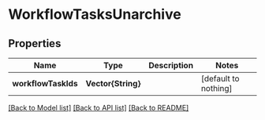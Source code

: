 # WorkflowTasksUnarchive


## Properties
Name | Type | Description | Notes
------------ | ------------- | ------------- | -------------
**workflowTaskIds** | **Vector{String}** |  | [default to nothing]


[[Back to Model list]](../README.md#models) [[Back to API list]](../README.md#api-endpoints) [[Back to README]](../README.md)


